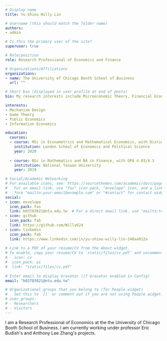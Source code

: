 ```yaml
---
# Display name
title: Yu-Shiou Willy Lin

# Username (this should match the folder name)
authors:
- admin

# Is this the primary user of the site?
superuser: true

# Role/position
role: Research Professional of Economics and Finance

# Organizations/Affiliations
organizations:
- name: The University of Chicago Booth School of Business
  url: ""

# Short bio (displayed in user profile at end of posts)
bio: My research interests include Microeconomic Theory, Financial Economics and Public Economics.

interests:
- Mechanism Design 
- Game Theory
- Public Economics
- Information Economics

education:
  courses:
  - course: MSc in Econometrics and Mathematical Economics, with Distinction
    institution: London School of Economics and Political Science
    year: 2020
    
  - course: BSc in Mathematics and BA in Finance, with GPA 4.03/4.3
    institution: National Taiwan University
    year: 2019

# Social/Academic Networking
# For available icons, see: https://sourcethemes.com/academic/docs/page-builder/#icons
#   For an email link, use "fas" icon pack, "envelope" icon, and a link in the
#   form "mailto:your-email@example.com" or "#contact" for contact widget.
social:
- icon: envelope
  icon_pack: fas
  link: b03703021@ntu.edu.tw  # For a direct email link, use "mailto:test@example.org".
- icon: github
  icon_pack: fab
  link: https://github.com/Willy624
- icon: linkedin
  icon_pack: fab
  link: https://www.linkedin.com/in/yu-shiou-willy-lin-248aa912a
  
# Link to a PDF of your resume/CV from the About widget.
# To enable, copy your resume/CV to `static/files/cv.pdf` and uncomment the lines below.
# - icon: cv
#  icon_pack: ai
#  link: "static/files/cv.pdf" 
  
# Enter email to display Gravatar (if Gravatar enabled in Config)
email: "b03703021@ntu.edu.tw"

# Organizational groups that you belong to (for People widget)
#   Set this to `[]` or comment out if you are not using People widget.
# user_groups:
# - Researchers
# - Visitors
---
```


I am a Research Professional of Economics at the the University of Chicago Booth School of Business. I am currently working under professor Eric Budish's and Anthony Lee Zhang's projects. 
